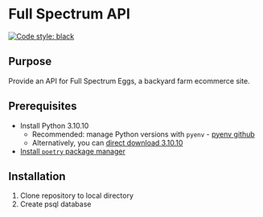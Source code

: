 # Full Spectrum API
[![Code style: black](https://img.shields.io/badge/code%20style-black-000000.svg)](https://github.com/psf/black)

## Purpose
Provide an API for Full Spectrum Eggs, a backyard farm ecommerce site.

## Prerequisites
- Install Python 3.10.10
  - Recommended: manage Python versions with `pyenv` - [pyenv github](https://github.com/pyenv/pyenv) 
  - Alternatively, you can [direct download 3.10.10](https://www.python.org/downloads/release/python-31010/)
- [Install `poetry` package manager](https://python-poetry.org/docs/#installation)

## Installation
1. Clone repository to local directory
2. Create psql database

## 
